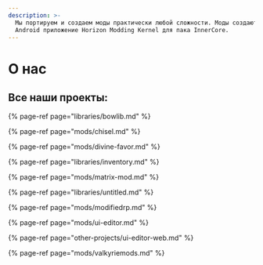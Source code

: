 ```yaml
---
description: >-
  Мы портируем и создаем моды практически любой сложности. Моды создаются под
  Android приложение Horizon Modding Kernel для пака InnerCore.
---
```


# О нас

## Все наши проекты:

{% page-ref page="libraries/bowlib.md" %}

{% page-ref page="mods/chisel.md" %}

{% page-ref page="mods/divine-favor.md" %}

{% page-ref page="libraries/inventory.md" %}

{% page-ref page="mods/matrix-mod.md" %}

{% page-ref page="libraries/untitled.md" %}

{% page-ref page="mods/modifiedrp.md" %}

{% page-ref page="mods/ui-editor.md" %}

{% page-ref page="other-projects/ui-editor-web.md" %}

{% page-ref page="mods/valkyriemods.md" %}





